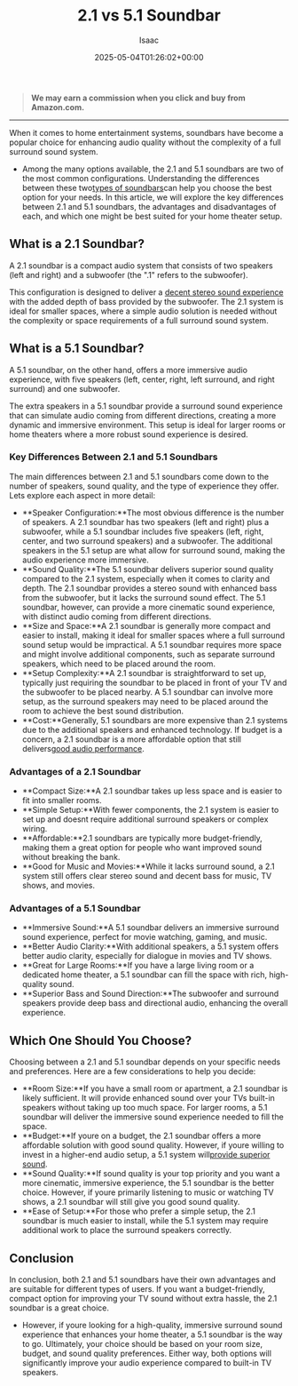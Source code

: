 ﻿---
author: Isaac
layout: post
title: 2.1 vs 5.1 Soundbar
date: '2025-05-04T01:26:02+00:00'
categories:
- Guide
- Soundbars
tags: []
slug: /2-1-vs-5-1-soundbar/
lastmod: 2025-05-07T12:21:23+03:00
---
> **We may earn a commission when you click and buy from Amazon.com.**
>

---
When it comes to home entertainment systems, soundbars have become a popular choice for enhancing audio quality without the complexity of a full surround sound system.
- Among the many options available, the 2.1 and 5.1 soundbars are two of the most common configurations. Understanding the differences between these two[types of soundbars](https://pestpolicy.com/are-soundbars-worth-it/)can help you choose the best option for your needs.
In this article, we will explore the key differences between 2.1 and 5.1 soundbars, the advantages and disadvantages of each, and which one might be best suited for your home theater setup.

## What is a 2.1 Soundbar?
A 2.1 soundbar is a compact audio system that consists of two speakers (left and right) and a subwoofer (the ".1" refers to the subwoofer).

This configuration is designed to deliver a
[decent stereo sound experience](https://pestpolicy.com/best-soundbar-under-200/)
with the added depth of bass provided by the subwoofer. The 2.1 system is ideal for smaller spaces, where a simple audio solution is needed without the complexity or space requirements of a full surround sound system.
## What is a 5.1 Soundbar?
A 5.1 soundbar, on the other hand, offers a more immersive audio experience, with five speakers (left, center, right, left surround, and right surround) and one subwoofer.

The extra speakers in a 5.1 soundbar provide a surround sound experience that can simulate audio coming from different directions, creating a more dynamic and immersive environment. This setup is ideal for larger rooms or home theaters where a more robust sound experience is desired.
### Key Differences Between 2.1 and 5.1 Soundbars
The main differences between 2.1 and 5.1 soundbars come down to the number of speakers, sound quality, and the type of experience they offer. Lets explore each aspect in more detail:
- **Speaker Configuration:**The most obvious difference is the number of speakers. A 2.1 soundbar has two speakers (left and right) plus a subwoofer, while a 5.1 soundbar includes five speakers (left, right, center, and two surround speakers) and a subwoofer. The additional speakers in the 5.1 setup are what allow for surround sound, making the audio experience more immersive.
- **Sound Quality:**The 5.1 soundbar delivers superior sound quality compared to the 2.1 system, especially when it comes to clarity and depth. The 2.1 soundbar provides a stereo sound with enhanced bass from the subwoofer, but it lacks the surround sound effect. The 5.1 soundbar, however, can provide a more cinematic sound experience, with distinct audio coming from different directions.
- **Size and Space:**A 2.1 soundbar is generally more compact and easier to install, making it ideal for smaller spaces where a full surround sound setup would be impractical. A 5.1 soundbar requires more space and might involve additional components, such as separate surround speakers, which need to be placed around the room.
- **Setup Complexity:**A 2.1 soundbar is straightforward to set up, typically just requiring the soundbar to be placed in front of your TV and the subwoofer to be placed nearby. A 5.1 soundbar can involve more setup, as the surround speakers may need to be placed around the room to achieve the best sound distribution.
- **Cost:**Generally, 5.1 soundbars are more expensive than 2.1 systems due to the additional speakers and enhanced technology. If budget is a concern, a 2.1 soundbar is a more affordable option that still delivers[good audio performance](https://pestpolicy.com/best-soundbars-under-300/).
### Advantages of a 2.1 Soundbar
- **Compact Size:**A 2.1 soundbar takes up less space and is easier to fit into smaller rooms.
- **Simple Setup:**With fewer components, the 2.1 system is easier to set up and doesnt require additional surround speakers or complex wiring.
- **Affordable:**2.1 soundbars are typically more budget-friendly, making them a great option for people who want improved sound without breaking the bank.
- **Good for Music and Movies:**While it lacks surround sound, a 2.1 system still offers clear stereo sound and decent bass for music, TV shows, and movies.
### Advantages of a 5.1 Soundbar
- **Immersive Sound:**A 5.1 soundbar delivers an immersive surround sound experience, perfect for movie watching, gaming, and music.
- **Better Audio Clarity:**With additional speakers, a 5.1 system offers better audio clarity, especially for dialogue in movies and TV shows.
- **Great for Large Rooms:**If you have a large living room or a dedicated home theater, a 5.1 soundbar can fill the space with rich, high-quality sound.
- **Superior Bass and Sound Direction:**The subwoofer and surround speakers provide deep bass and directional audio, enhancing the overall experience.
## Which One Should You Choose?
Choosing between a 2.1 and 5.1 soundbar depends on your specific needs and preferences. Here are a few considerations to help you decide:
- **Room Size:**If you have a small room or apartment, a 2.1 soundbar is likely sufficient. It will provide enhanced sound over your TVs built-in speakers without taking up too much space. For larger rooms, a 5.1 soundbar will deliver the immersive sound experience needed to fill the space.
- **Budget:**If youre on a budget, the 2.1 soundbar offers a more affordable solution with good sound quality. However, if youre willing to invest in a higher-end audio setup, a 5.1 system will[provide superior sound](https://pestpolicy.com/best-soundbars-for-the-money/).
- **Sound Quality:**If sound quality is your top priority and you want a more cinematic, immersive experience, the 5.1 soundbar is the better choice. However, if youre primarily listening to music or watching TV shows, a 2.1 soundbar will still give you good sound quality.
- **Ease of Setup:**For those who prefer a simple setup, the 2.1 soundbar is much easier to install, while the 5.1 system may require additional work to place the surround speakers correctly.
## Conclusion
In conclusion, both 2.1 and 5.1 soundbars have their own advantages and are suitable for different types of users. If you want a budget-friendly, compact option for improving your TV sound without extra hassle, the 2.1 soundbar is a great choice.
- However, if youre looking for a high-quality, immersive surround sound experience that enhances your home theater, a 5.1 soundbar is the way to go.
Ultimately, your choice should be based on your room size, budget, and sound quality preferences. Either way, both options will significantly improve your audio experience compared to built-in TV speakers.
